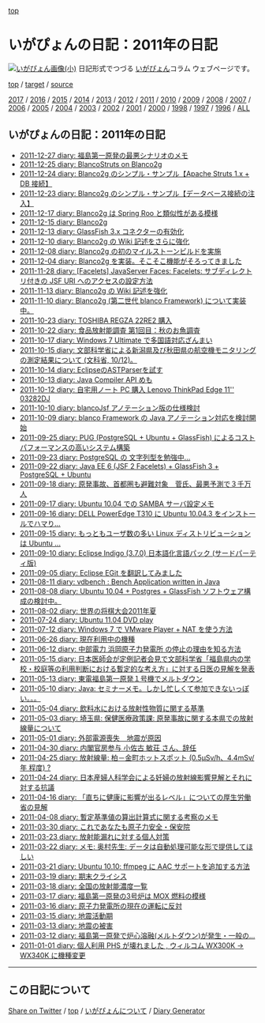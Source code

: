 [top](https://igapyon.github.io/diary/) 

いがぴょんの日記：2011年の日記
=====================================================================================================
[![いがぴょん画像(小)](https://igapyon.github.io/diary/images/iga200306s.jpg "いがぴょん")](https://igapyon.github.io/diary/memo/memoigapyon.html) 日記形式でつづる [いがぴょん](https://igapyon.github.io/diary/memo/memoigapyon.html)コラム ウェブページです。


[top](https://igapyon.github.io/diary/) 
/ [target](https://igapyon.github.io/diary/2011/index.html) 
/ [source](https://github.com/igapyon/diary/blob/gh-pages/2011/index.html.src.md) 

[2017](../2017/index.html)
/ [2016](../2016/index.html)
/ [2015](../2015/index.html)
/ [2014](../2014/index.html)
/ [2013](../2013/index.html)
/ [2012](../2012/index.html)
/ [2011](index.html)
/ [2010](../2010/index.html)
/ [2009](../2009/index.html)
/ [2008](../2008/index.html)
/ [2007](../2007/index.html)
/ [2006](../2006/index.html)
/ [2005](../2005/index.html)
/ [2004](../2004/index.html)
/ [2003](../2003/index.html)
/ [2002](../2002/index.html)
/ [2001](../2001/index.html)
/ [2000](../2000/index.html)
/ [1998](../1998/index.html)
/ [1997](../1997/index.html)
/ [1996](../1996/index.html)
/ [ALL](../idxall.html)


## いがぴょんの日記：2011年の日記

* [2011-12-27 diary: 福島第一原発の最悪シナリオのメモ](ig111227.html)
* [2011-12-25 diary: BlancoStruts on Blanco2g](ig111225.html)
* [2011-12-24 diary: Blanco2g のシンプル・サンプル【Apache Struts 1.x + DB 接続】](ig111224.html)
* [2011-12-23 diary: Blanco2g のシンプル・サンプル【データベース接続の注入】](ig111223.html)
* [2011-12-17 diary: Blanco2g は Spring Roo と類似性がある模様](ig111217.html)
* [2011-12-15 diary: Blanco2g](ig111215.html)
* [2011-12-13 diary:  GlassFish 3.x コネクターの有効化](ig111213.html)
* [2011-12-10 diary:  Blanco2g の Wiki 記述をさらに強化](ig111210.html)
* [2011-12-08 diary:  Blanco2g の初のマイルストーンビルドを実施](ig111208.html)
* [2011-12-04 diary: Blanco2g を実装。そこそこ機能がそろってきました](ig111204.html)
* [2011-11-28 diary: [Facelets] JavaServer Faces: Facelets: サブディレクトリ付きの JSF URI へのアクセスの設定方法](ig111128.html)
* [2011-11-13 diary: Blanco2g の Wiki 記述を強化](ig111113.html)
* [2011-11-10 diary: Blanco2g (第二世代 blanco Framework) について実装中。](ig111110.html)
* [2011-10-23 diary: TOSHIBA REGZA 22RE2 購入](ig111023.html)
* [2011-10-22 diary: 食品放射能調査 第1回目：秋のお魚調査](ig111022.html)
* [2011-10-17 diary: Windows 7 Ultimate で多国語対応ざんまい](ig111017.html)
* [2011-10-15 diary: 文部科学省による新潟県及び秋田県の航空機モニタリングの測定結果について (文科省, 10/12)。](ig111015.html)
* [2011-10-14 diary: EclipseのASTParserを試す](ig111014.html)
* [2011-10-13 diary: Java Compiler API めも](ig111013.html)
* [2011-10-12 diary: 自宅用ノート PC 購入 Lenovo ThinkPad Edge 11&apos;&apos; 03282DJ](ig111012.html)
* [2011-10-10 diary: blancoJsf アノテーション版の仕様検討](ig111010.html)
* [2011-10-09 diary: blanco Framework の Java アノテーション対応を検討開始](ig111009.html)
* [2011-09-25 diary: PUG (PostgreSQL + Ubuntu + GlassFish) によるコストパフォーマンスの高いシステム構築](ig110925.html)
* [2011-09-23 diary: PostgreSQL の 文字列型を勉強中...](ig110923.html)
* [2011-09-22 diary: Java EE 6 (JSF 2 Facelets) + GlassFish 3 + PostgreSQL + Ubuntu](ig110922.html)
* [2011-09-18 diary: 原発事故、首都圏も避難対象　菅氏、最悪予測で３千万人](ig110918.html)
* [2011-09-17 diary: Ubuntu 10.04 での SAMBA サーバ設定メモ](ig110917.html)
* [2011-09-16 diary: DELL PowerEdge T310 に Ubuntu 10.04.3 をインストールでハマり...](ig110916.html)
* [2011-09-15 diary: もっともユーザ数の多い Linux ディストリビューションは Ubuntu ...](ig110915.html)
* [2011-09-10 diary: Eclipse Indigo (3.7.0) 日本語化言語パック (サードパーティ版)](ig110910.html)
* [2011-09-05 diary: Eclipse EGit を翻訳してみました](ig110905.html)
* [2011-08-11 diary: vdbench : Bench Application written in Java](ig110811.html)
* [2011-08-08 diary: Ubuntu 10.04 + Postgres + GlassFish ソフトウェア構成の検討中。](ig110808.html)
* [2011-08-02 diary: 世界の将棋大会2011年夏](ig110802.html)
* [2011-07-24 diary: Ubuntu 11.04 DVD play](ig110724.html)
* [2011-07-12 diary:  Windows 7 で VMware Player + NAT を使う方法](ig110712.html)
* [2011-06-26 diary: 現在利用中の機種](ig110626.html)
* [2011-06-12 diary: 中部電力 浜岡原子力発電所 の停止の理由を知る方法](ig110612.html)
* [2011-05-15 diary: 日本医師会が定例記者会見で文部科学省「福島県内の学校・校庭等の利用判断における暫定的な考え方」に対する日医の見解を発表](ig110515.html)
* [2011-05-13 diary: 東電福島第一原発１号機でメルトダウン](ig110513.html)
* [2011-05-10 diary: Java: セミナーメモ。しかし忙しくて参加できないっぽい。。。](ig110510.html)
* [2011-05-04 diary: 飲料水における放射性物質に関する基準](ig110504.html)
* [2011-05-03 diary: 埼玉県: 保健医療政策課: 原発事故に関する本県での放射線量について](ig110503.html)
* [2011-05-01 diary: 外部電源喪失　地震が原因](ig110501.html)
* [2011-04-30 diary: 内閣官房参与 小佐古 敏荘 さん、辞任](ig110430.html)
* [2011-04-25 diary: 放射線量: 柏－金町ホットスポット (0.5μSv/h、4.4mSv/年 程度) ?](ig110425.html)
* [2011-04-24 diary: 日本産婦人科学会による妊婦の放射線影響見解とそれに対する抗議](ig110424.html)
* [2011-04-16 diary: 「直ちに健康に影響が出るレベル」についての厚生労働省の見解](ig110416.html)
* [2011-04-08 diary: 暫定基準値の算出計算式に関する考察のメモ](ig110408.html)
* [2011-03-30 diary: これであなたも原子力安全・保安院](ig110330.html)
* [2011-03-23 diary: 放射能漏れに対する個人対策](ig110323.html)
* [2011-03-22 diary: メモ: 奥村先生: データは自動処理可能な形で提供してほしい](ig110322.html)
* [2011-03-21 diary: Ubuntu 10.10: ffmpeg に AAC サポートを追加する方法](ig110321.html)
* [2011-03-19 diary: 期末クライシス](ig110319.html)
* [2011-03-18 diary: 全国の放射能濃度一覧](ig110318.html)
* [2011-03-17 diary: 福島第一原発の3号炉は MOX 燃料の模様](ig110317.html)
* [2011-03-16 diary: 原子力発電所の現在の運転に反対](ig110316.html)
* [2011-03-15 diary: 地震活動期](ig110315.html)
* [2011-03-13 diary: 地震の被害](ig110313.html)
* [2011-03-12 diary: 福島第一原発で炉心溶融(メルトダウン)が発生・一般の...](ig110312.html)
* [2011-01-01 diary: 個人利用 PHS が壊れました , ウィルコム WX300K → WX340K に機種変更](ig110101.html)


----------------------------------------------------------------------------------------------------

## この日記について

[Share on Twitter](https://twitter.com/intent/tweet?hashtags=igapyon%2Cdiary%2C%E3%81%84%E3%81%8C%E3%81%B4%E3%82%87%E3%82%93&text=%E3%81%84%E3%81%8C%E3%81%B4%E3%82%87%E3%82%93%E3%81%AE%E6%97%A5%E8%A8%98%EF%BC%9A2011%E5%B9%B4%E3%81%AE%E6%97%A5%E8%A8%98&url=https%3A%2F%2Figapyon.github.io%2Fdiary%2F2011%2Findex.html) / [top](../index.html/) / [いがぴょんについて](https://igapyon.github.io/diary/memo/memoigapyon.html) / [Diary Generator](https://github.com/igapyon/igapyonv3)
